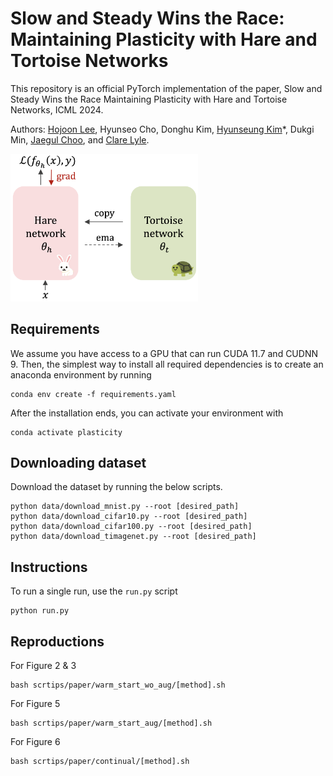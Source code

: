 # Slow and Steady Wins the Race: Maintaining Plasticity with Hare and Tortoise Networks

This repository is an official PyTorch implementation of the paper, Slow and Steady Wins the Race
Maintaining Plasticity with Hare and Tortoise Networks, ICML 2024.

Authors: 
[Hojoon Lee](https://joonleesky.github.io/),
Hyunseo Cho,
Donghu Kim,
[Hyunseung Kim](https://mynsng.github.io/)\*, 
Dukgi Min,
[Jaegul Choo](https://sites.google.com/site/jaegulchoo/), and 
[Clare Lyle](https://clarelyle.com/).

<img src="assets/icml2024hnt.png" alt="plot" width="300">


## Requirements
We assume you have access to a GPU that can run CUDA 11.7 and CUDNN 9. 
Then, the simplest way to install all required dependencies is to create an anaconda environment by running

```
conda env create -f requirements.yaml
```

After the installation ends, you can activate your environment with
```
conda activate plasticity
```

## Downloading dataset

Download the dataset by running the below scripts.

```
python data/download_mnist.py --root [desired_path]
python data/download_cifar10.py --root [desired_path]
python data/download_cifar100.py --root [desired_path]
python data/download_timagenet.py --root [desired_path]
```

## Instructions

To run a single run, use the `run.py` script
```
python run.py 
```

## Reproductions

For Figure 2 & 3
```
bash scrtips/paper/warm_start_wo_aug/[method].sh
```

For Figure 5
```
bash scrtips/paper/warm_start_aug/[method].sh
```

For Figure 6
```
bash scrtips/paper/continual/[method].sh
```





